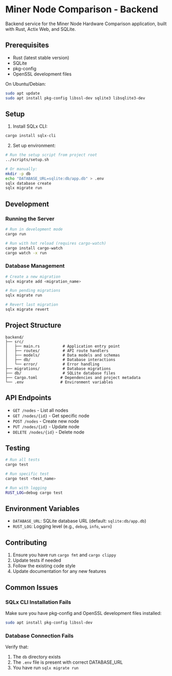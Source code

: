 # Miner Node Comparison - Backend

Backend service for the Miner Node Hardware Comparison application, built with Rust, Actix Web, and SQLite.

## Prerequisites

- Rust (latest stable version)
- SQLite
- pkg-config
- OpenSSL development files

On Ubuntu/Debian:
```bash
sudo apt update
sudo apt install pkg-config libssl-dev sqlite3 libsqlite3-dev
```

## Setup

1. Install SQLx CLI:
```bash
cargo install sqlx-cli
```

2. Set up environment:
```bash
# Run the setup script from project root
../scripts/setup.sh

# Or manually:
mkdir -p db
echo "DATABASE_URL=sqlite:db/app.db" > .env
sqlx database create
sqlx migrate run
```

## Development

### Running the Server

```bash
# Run in development mode
cargo run

# Run with hot reload (requires cargo-watch)
cargo install cargo-watch
cargo watch -x run
```

### Database Management

```bash
# Create a new migration
sqlx migrate add <migration_name>

# Run pending migrations
sqlx migrate run

# Revert last migration
sqlx migrate revert
```

## Project Structure

```
backend/
├── src/
│   ├── main.rs          # Application entry point
│   ├── routes/          # API route handlers
│   ├── models/          # Data models and schemas
│   ├── db/              # Database interactions
│   └── error/           # Error handling
├── migrations/          # Database migrations
├── db/                  # SQLite database files
├── Cargo.toml          # Dependencies and project metadata
└── .env                # Environment variables
```

## API Endpoints

- `GET /nodes` - List all nodes
- `GET /nodes/{id}` - Get specific node
- `POST /nodes` - Create new node
- `PUT /nodes/{id}` - Update node
- `DELETE /nodes/{id}` - Delete node

## Testing

```bash
# Run all tests
cargo test

# Run specific test
cargo test <test_name>

# Run with logging
RUST_LOG=debug cargo test
```

## Environment Variables

- `DATABASE_URL`: SQLite database URL (default: `sqlite:db/app.db`)
- `RUST_LOG`: Logging level (e.g., `debug`, `info`, `warn`)

## Contributing

1. Ensure you have run `cargo fmt` and `cargo clippy`
2. Update tests if needed
3. Follow the existing code style
4. Update documentation for any new features

## Common Issues

### SQLx CLI Installation Fails
Make sure you have pkg-config and OpenSSL development files installed:
```bash
sudo apt install pkg-config libssl-dev
```

### Database Connection Fails
Verify that:
1. The `db` directory exists
2. The `.env` file is present with correct DATABASE_URL
3. You have run `sqlx migrate run` 